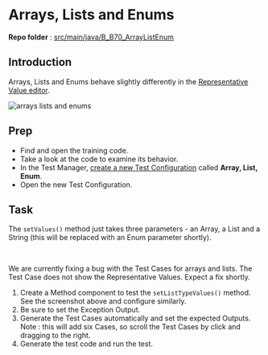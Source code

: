# Arrays, Lists and Enums
**Repo folder** : [src/main/java/B_B70_ArrayListEnum](github-repo.md)

## Introduction
Arrays, Lists and Enums behave slightly differently in the [Representative Value editor](ec-r-value-settings.md#arrays-lists-and-enums).

<img src="training-array-list-enum.png" alt="arrays lists and enums"/>

## Prep
- Find and open the training code.
- Take a look at the code to examine its behavior.
- In the Test Manager, [create a new Test Configuration](test-config-add.md) called **Array, List, Enum**. 
- Open the new Test Configuration.

## Task
The ```setValues()``` method just takes three parameters - an Array, a List and a String (this will be replaced with an Enum parameter shortly).

<warning>
<p>
<span style="color:white">TODO</span>
</p>
<p>We are currently fixing a bug with the Test Cases for arrays and lists. The Test Case does not show the Representative Values. Expect a fix shortly.</p>
</warning>

1. Create a Method component to test the ```setListTypeValues()``` method. See the screenshot above and configure similarly.
2. Be sure to set the Exception Output.
3. Generate the Test Cases automatically and set the expected Outputs. Note : this will add six Cases, so scroll the Test Cases by click and dragging to the right. 
4. Generate the test code and run the test.


